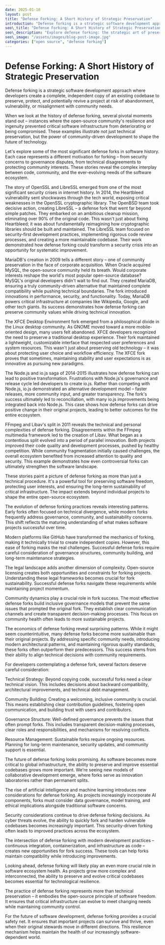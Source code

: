 ```yaml
---
date: 2025-01-10
layout: post
title: "Defense Forking: A Short History of Strategic Preservation"
introduction: "Defense forking is a strategic software development approach where developers create a complete, independent copy of an existing codebase to preserve, protect, and potentially revive a project at risk of abandonment, vulnerability, or misalignment with community needs. The forkability of a project defines whether a software is truly open-source or not."
seo\_title: "Defense Forking: A Short History of Strategic Preservation"
seo\_description: "Explore defense forking: the strategic art of preserving and reviving open-source software through community-driven technological conservation."
seo\_image: "/assets/images/blog-post-image.jpg"
categories: ["open source", "defense forking"]
---
```

# Defense Forking: A Short History of Strategic Preservation

Defense forking is a strategic software development approach where developers create a complete, independent copy of an existing codebase to preserve, protect, and potentially revive a project at risk of abandonment, vulnerability, or misalignment with community needs.

When we look at the history of defense forking, several pivotal moments stand out – instances where the open-source community's resilience and ingenuity prevented critical software infrastructure from deteriorating or being compromised. These examples illustrate not just technical preservation, but the power of community-driven development to shape the future of technology.

Let's explore some of the most significant defense forks in software history. Each case represents a different motivation for forking – from security concerns to governance disputes, from technical disagreements to protecting community interests. These stories reveal the complex interplay between code, community, and the ever-evolving needs of the software ecosystem.

The story of OpenSSL and LibreSSL emerged from one of the most significant security crises in internet history. In 2014, the Heartbleed vulnerability sent shockwaves through the tech world, exposing critical weaknesses in the OpenSSL cryptographic library. The OpenBSD team took decisive action, creating LibreSSL – a defense fork that went far beyond simple patches. They embarked on an ambitious cleanup mission, eliminating over 90% of the original code. This wasn't just about fixing Heartbleed; it was about fundamentally reimagining how cryptographic libraries should be built and maintained. The LibreSSL team focused on security-first development practices, implementing rigorous code review processes, and creating a more maintainable codebase. Their work demonstrated how defense forking could transform a security crisis into an opportunity for systematic improvement.

MariaDB's creation in 2009 tells a different story – one of community preservation in the face of corporate acquisition. When Oracle acquired MySQL, the open-source community held its breath. Would corporate interests reshape the world's most popular open-source database? MySQL's original developers didn't wait to find out. They created MariaDB, ensuring a truly community-driven alternative that maintained complete compatibility while pushing technical boundaries. The fork introduced innovations in performance, security, and functionality. Today, MariaDB powers critical infrastructure at companies like Wikipedia, Google, and other tech giants. Its success demonstrates how defense forking can preserve community values while driving technical innovation.

The XFCE Desktop Environment fork emerged from a philosophical divide in the Linux desktop community. As GNOME moved toward a more mobile-oriented design, many users felt abandoned. XFCE developers recognized the need to preserve a traditional desktop experience. Their fork maintained a lightweight, customizable interface that respected user preferences and system resources. This wasn't just about preserving old technology – it was about protecting user choice and workflow efficiency. The XFCE fork proves that sometimes, maintaining stability and user expectations is as innovative as pursuing new paradigms.

The Node.js and io.js saga of 2014-2015 illustrates how defense forking can lead to positive transformation. Frustrations with Node.js's governance and release cycle led developers to create io.js. Rather than competing with Node.js, io.js demonstrated an alternative development model – faster releases, more community input, and greater transparency. The fork's success ultimately led to reconciliation, with many io.js improvements being integrated back into Node.js. This case shows how defense forks can drive positive change in their original projects, leading to better outcomes for the entire ecosystem.

FFmpeg and Libav's split in 2011 reveals the technical and personal complexities of defense forking. Disagreements within the FFmpeg multimedia framework led to the creation of Libav. What began as a contentious split evolved into a period of parallel innovation. Both projects improved their code quality and development processes, pushed by healthy competition. While community fragmentation initially caused challenges, the overall ecosystem benefited from increased attention to quality and security. This example demonstrates how even controversial forks can ultimately strengthen the software landscape.

These stories paint a picture of defense forking as more than just a technical procedure. It's a powerful tool for preserving software freedom, protecting user interests, and ensuring the long-term sustainability of critical infrastructure. The impact extends beyond individual projects to shape the entire open-source ecosystem.

The evolution of defense forking practices reveals interesting patterns. Early forks often focused on technical divergence, while modern forks frequently address governance, community, and sustainability concerns. This shift reflects the maturing understanding of what makes software projects successful over time.

Modern platforms like GitHub have transformed the mechanics of forking, making it technically trivial to create independent copies. However, this ease of forking masks the real challenges. Successful defense forks require careful consideration of governance structures, community building, and long-term maintenance strategies.

The legal landscape adds another dimension of complexity. Open-source licensing creates both opportunities and constraints for forking projects. Understanding these legal frameworks becomes crucial for fork sustainability. Successful defense forks navigate these requirements while maintaining project momentum.

Community dynamics play a crucial role in fork success. The most effective defense forks build inclusive governance models that prevent the same issues that prompted the original fork. They establish clear communication channels and create transparent decision-making processes. This focus on community health often leads to more sustainable projects.

The economics of defense forking reveal surprising patterns. While it might seem counterintuitive, many defense forks become more sustainable than their original projects. By addressing specific community needs, introducing modern architectural patterns, and maintaining rigorous quality standards, these forks often outperform their predecessors. This success stems from their ability to align technical decisions with community requirements.

For developers contemplating a defense fork, several factors deserve careful consideration:

Technical Strategy: Beyond copying code, successful forks need a clear technical vision. This includes decisions about backward compatibility, architectural improvements, and technical debt management.

Community Building: Creating a welcoming, inclusive community is crucial. This means establishing clear contribution guidelines, fostering open communication, and building trust with users and contributors.

Governance Structure: Well-defined governance prevents the issues that often prompt forks. This includes transparent decision-making processes, clear roles and responsibilities, and mechanisms for resolving conflicts.

Resource Management: Sustainable forks require ongoing resources. Planning for long-term maintenance, security updates, and community support is essential.

The future of defense forking looks promising. As software becomes more critical to global infrastructure, the ability to preserve and improve essential codebases grows more important. We're seeing new models of collaborative development emerge, where forks serve as innovation laboratories rather than permanent splits.

The rise of artificial intelligence and machine learning introduces new considerations for defense forking. As projects increasingly incorporate AI components, forks must consider data governance, model training, and ethical implications alongside traditional software concerns.

Security considerations continue to drive defense forking decisions. As cyber threats evolve, the ability to quickly fork and harden vulnerable codebases becomes increasingly important. This security-driven forking often leads to improved practices across the ecosystem.

The intersection of defense forking with modern development practices – continuous integration, containerization, and infrastructure as code – creates new opportunities for fork success. These tools can help forks maintain compatibility while introducing improvements.

Looking ahead, defense forking will likely play an even more crucial role in software ecosystem health. As projects grow more complex and interconnected, the ability to preserve and evolve critical codebases becomes essential for technological resilience.

The practice of defense forking represents more than technical preservation – it embodies the open-source principle of software freedom. It ensures that critical infrastructure can evolve to meet changing needs while maintaining community control.

For the future of software development, defense forking provides a crucial safety net. It ensures that important projects can survive and thrive, even when their original stewards move in different directions. This resilience mechanism helps maintain the health of our increasingly software-dependent world.